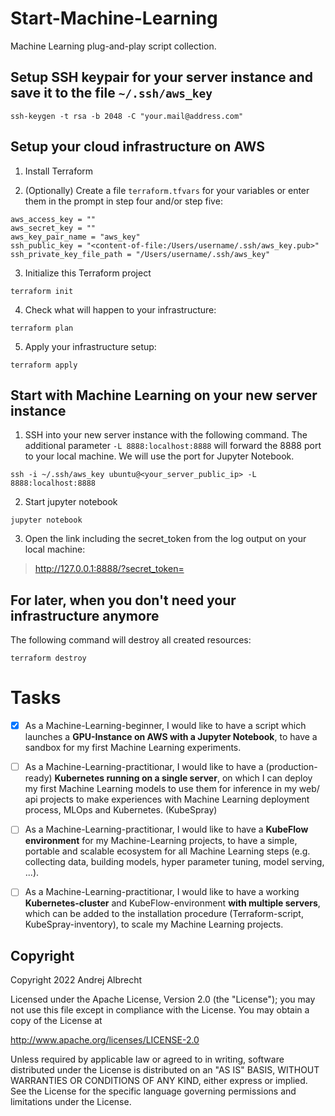 # Start-Machine-Learning

Machine Learning plug-and-play script collection.

## Setup SSH keypair for your server instance and save it to the file `~/.ssh/aws_key`

```
ssh-keygen -t rsa -b 2048 -C "your.mail@address.com"
```

## Setup your cloud infrastructure on AWS

1. Install Terraform

2. (Optionally) Create a file `terraform.tfvars` for your variables or enter them in the prompt in step four and/or step five:
```
aws_access_key = ""
aws_secret_key = ""
aws_key_pair_name = "aws_key"
ssh_public_key = "<content-of-file:/Users/username/.ssh/aws_key.pub>"
ssh_private_key_file_path = "/Users/username/.ssh/aws_key"
```

3. Initialize this Terraform project
```
terraform init
```

4. Check what will happen to your infrastructure:
```
terraform plan
```

5. Apply your infrastructure setup:
```
terraform apply
```

## Start with Machine Learning on your new server instance

1. SSH into your new server instance with the following command. The additional parameter `-L 8888:localhost:8888` will forward the 8888 port to your local machine. We will use the port for Jupyter Notebook.

```
ssh -i ~/.ssh/aws_key ubuntu@<your_server_public_ip> -L 8888:localhost:8888
```

2. Start jupyter notebook
```
jupyter notebook
```

3. Open the link including the secret_token from the log output on your local machine:
> http://127.0.0.1:8888/?secret_token=


## For later, when you don't need your infrastructure anymore
The following command will destroy all created resources:
```
terraform destroy
```

# Tasks

- [x] As a Machine-Learning-beginner, I would like to have a script which launches a **GPU-Instance on AWS with a Jupyter Notebook**, to have a sandbox for my first Machine Learning experiments.

- [ ] As a Machine-Learning-practitionar, I would like to have a (production-ready) **Kubernetes running on a single server**, on which I can deploy my first Machine Learning models to use them for inference in my web/ api projects to make experiences with Machine Learning deployment process, MLOps and Kubernetes. (KubeSpray)

- [ ] As a Machine-Learning-practitionar, I would like to have a **KubeFlow environment** for my Machine-Learning projects, to have a simple, portable and scalable ecosystem for all Machine Learning steps (e.g. collecting data, building models, hyper parameter tuning, model serving, ...).

- [ ] As a Machine-Learning-practitionar, I would like to have a working **Kubernetes-cluster** and KubeFlow-environment **with multiple servers**, which can be added to the installation procedure (Terraform-script, KubeSpray-inventory), to scale my Machine Learning projects.


## Copyright

Copyright 2022 Andrej Albrecht

Licensed under the Apache License, Version 2.0 (the "License");
you may not use this file except in compliance with the License.
You may obtain a copy of the License at

http://www.apache.org/licenses/LICENSE-2.0

Unless required by applicable law or agreed to in writing, software
distributed under the License is distributed on an "AS IS" BASIS,
WITHOUT WARRANTIES OR CONDITIONS OF ANY KIND, either express or implied.
See the License for the specific language governing permissions and
limitations under the License.
